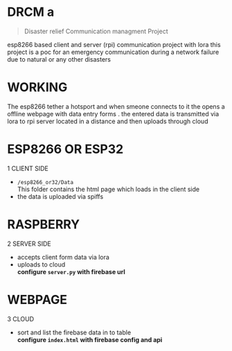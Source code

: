 # DRCM a
> Disaster relief Communication managment Project   

  esp8266 based client and server (rpi) communication project with lora
 this project is a poc for an emergency communication during a network failure due to natural or any other disasters 

 # WORKING
 The esp8266 tether a hotsport and when smeone connects to it the opens a offline webpage with data entry forms . the entered data is transmitted via lora to rpi server located in a distance and then uploads through cloud


# ESP8266 OR ESP32
 1 CLIENT SIDE
  * `/esp8266_or32/Data`  
  This folder contains the html page which loads in the client side   
  * the data is uploaded via spiffs  

# RASPBERRY
 2  SERVER SIDE  
  * accepts client form data via lora   
  * uploads to cloud   
  **configure `server.py` with firebase url**

#  WEBPAGE
 3 CLOUD 
  * sort and list the firebase data in to table  
  **configure `index.html` with firebase config and api**              
